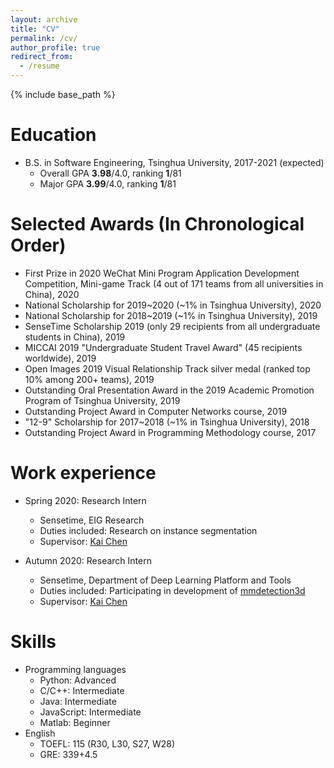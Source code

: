```yaml
---
layout: archive
title: "CV"
permalink: /cv/
author_profile: true
redirect_from:
  - /resume
---
```


{% include base_path %}

Education
======
* B.S. in Software Engineering, Tsinghua University, 2017-2021 (expected)
  * Overall GPA **3.98**/4.0, ranking **1**/81
  * Major GPA **3.99**/4.0, ranking **1**/81

Selected Awards (In Chronological Order)
======
* First Prize in 2020 WeChat Mini Program Application Development Competition, Mini-game Track (4 out of 171 teams from all universities in China), 2020
*	National Scholarship for 2019~2020 (~1% in Tsinghua University), 2020
*	National Scholarship for 2018~2019 (~1% in Tsinghua University), 2019
*	SenseTime Scholarship 2019 (only 29 recipients from all undergraduate students in China), 2019
*	MICCAI 2019 "Undergraduate Student Travel Award" (45 recipients worldwide), 2019
*	Open Images 2019 Visual Relationship Track silver medal (ranked top 10% among 200+ teams), 2019
*	Outstanding Oral Presentation Award in the 2019 Academic Promotion Program of Tsinghua University, 2019
*	Outstanding Project Award in Computer Networks course, 2019
*	"12-9" Scholarship for 2017~2018 (~1% in Tsinghua University), 2018
*	Outstanding Project Award in Programming Methodology course, 2017
 
Work experience
======
* Spring 2020: Research Intern
  * Sensetime, EIG Research
  * Duties included: Research on instance segmentation
  * Supervisor: [Kai Chen](http://chenkai.site/)

* Autumn 2020: Research Intern
  * Sensetime, Department of Deep Learning Platform and Tools
  * Duties included: Participating in development of [mmdetection3d](https://github.com/open-mmlab/mmdetection3d)
  * Supervisor: [Kai Chen](http://chenkai.site/)

Skills
======
* Programming languages
  * Python: Advanced
  * C/C++: Intermediate
  * Java: Intermediate
  * JavaScript: Intermediate
  * Matlab: Beginner
* English
  * TOEFL: 115 (R30, L30, S27, W28)
  * GRE: 339+4.5
  
<!-- Skills
======
* Skill 1
* Skill 2
  * Sub-skill 2.1
  * Sub-skill 2.2
  * Sub-skill 2.3
* Skill 3

Publications
======
  <ul>{% for post in site.publications %}
    {% include archive-single-cv.html %}
  {% endfor %}</ul>
  
Talks
======
  <ul>{% for post in site.talks %}
    {% include archive-single-talk-cv.html %}
  {% endfor %}</ul>
  
Teaching
======
  <ul>{% for post in site.teaching %}
    {% include archive-single-cv.html %}
  {% endfor %}</ul>
  
Service and leadership
======
* Currently signed in to 43 different slack teams -->
